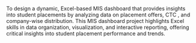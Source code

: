 To design a dynamic, Excel-based MIS dashboard that provides insights into student placements by analyzing data on placement offers, CTC , and company-wise distribution.
This MIS dashboard project highlights Excel skills in data organization, visualization, and interactive reporting, offering critical insights into student placement performance and trends.
